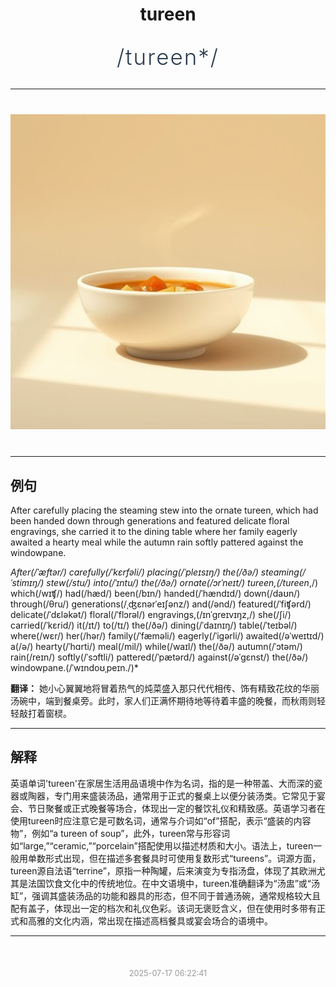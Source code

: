 <div align="center">

# tureen

<div style="margin: 30px 0;">
<h1 style="font-size: 2.5em; font-weight: 300; letter-spacing: 2px; margin: 0; color: #2c3e50;">
/tureen*/
</h1>
</div>

</div>

---

<div align="center" style="margin: 40px 0;">

![tureen](images/tureen.png)

</div>

---

## 例句

After carefully placing the steaming stew into the ornate tureen, which had been handed down through generations and featured delicate floral engravings, she carried it to the dining table where her family eagerly awaited a hearty meal while the autumn rain softly pattered against the windowpane.

*After(/ˈæftər/) carefully(/ˈkɛrfəli/) placing(/ˈpleɪsɪŋ/) the(/ðə/) steaming(/ˈstimɪŋ/) stew(/stu/) into(/ˈɪntu/) the(/ðə/) ornate(/ɔrˈneɪt/) tureen,(/tureen*,/) which(/wɪʧ/) had(/hæd/) been(/bɪn/) handed(/ˈhændɪd/) down(/daʊn/) through(/θru/) generations(/ˌʤɛnərˈeɪʃənz/) and(/ənd/) featured(/ˈfiʧərd/) delicate(/ˈdɛləkət/) floral(/ˈflɔrəl/) engravings,(/ɪnˈgreɪvɪŋz,/) she(/ʃi/) carried(/ˈkɛrid/) it(/ɪt/) to(/tɪ/) the(/ðə/) dining(/ˈdaɪnɪŋ/) table(/ˈteɪbəl/) where(/wɛr/) her(/hər/) family(/ˈfæməli/) eagerly(/ˈigərli/) awaited(/əˈweɪtɪd/) a(/ə/) hearty(/ˈhɑrti/) meal(/mil/) while(/waɪl/) the(/ðə/) autumn(/ˈɔtəm/) rain(/reɪn/) softly(/ˈsɔftli/) pattered(/ˈpætərd/) against(/əˈgɛnst/) the(/ðə/) windowpane.(/ˈwɪndoʊˌpeɪn./)*

**翻译：** 她小心翼翼地将冒着热气的炖菜盛入那只代代相传、饰有精致花纹的华丽汤碗中，端到餐桌旁。此时，家人们正满怀期待地等待着丰盛的晚餐，而秋雨则轻轻敲打着窗棂。

---

## 解释

英语单词'tureen'在家居生活用品语境中作为名词，指的是一种带盖、大而深的瓷器或陶器，专门用来盛装汤品，通常用于正式的餐桌上以便分装汤类。它常见于宴会、节日聚餐或正式晚餐等场合，体现出一定的餐饮礼仪和精致感。英语学习者在使用tureen时应注意它是可数名词，通常与介词如“of”搭配，表示“盛装的内容物”，例如“a tureen of soup”，此外，tureen常与形容词如“large,”“ceramic,”“porcelain”搭配使用以描述材质和大小。语法上，tureen一般用单数形式出现，但在描述多套餐具时可使用复数形式“tureens”。词源方面，tureen源自法语“terrine”，原指一种陶罐，后来演变为专指汤盘，体现了其欧洲尤其是法国饮食文化中的传统地位。在中文语境中，tureen准确翻译为“汤盅”或“汤缸”，强调其盛装汤品的功能和器具的形态，但不同于普通汤碗，通常规格较大且配有盖子，体现出一定的档次和礼仪色彩。该词无褒贬含义，但在使用时多带有正式和高雅的文化内涵，常出现在描述高档餐具或宴会场合的语境中。


---

<div align="center" style="margin-top: 50px;">
<small style="color: #999; font-size: 0.9em;">2025-07-17 06:22:41</small>
</div>
